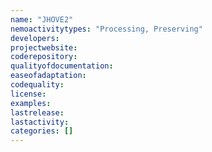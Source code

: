 ```yaml
---
name: "JHOVE2"
nemoactivitytypes: "Processing, Preserving"
developers: 
projectwebsite: 
coderepository: 
qualityofdocumentation: 
easeofadaptation: 
codequality: 
license: 
examples: 
lastrelease: 
lastactivity: 
categories: []
---
```


